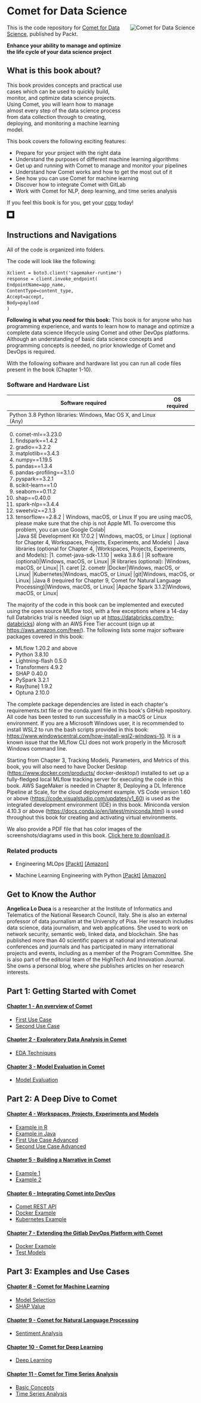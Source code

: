 # Comet for Data Science

<a href="https://www.packtpub.com/product/practical-deep-learning-at-scale-with-mlflow/9781803241333?utm_source=github&utm_medium=repository&utm_campaign=9781803241333"><img src="https://static.packt-cdn.com/products/9781803241333/cover/smaller" alt="Comet for Data Science" height="256px" align="right"></a>

This is the code repository for [Comet for Data Science](https://www.packtpub.com/product/practical-deep-learning-at-scale-with-mlflow/9781803241333?utm_source=github&utm_medium=repository&utm_campaign=9781803241333), published by Packt.

**Enhance your ability to manage and optimize the life cycle of your data science project**

## What is this book about?
This book provides concepts and practical use cases which can be used to quickly build, monitor, and optimize data science projects. 
Using Comet, you will learn how to manage almost every step of the data science process from data collection through to creating, deploying, and monitoring a machine learning model.

This book covers the following exciting features: 
* Prepare for your project with the right data
* Understand the purposes of different machine learning algorithms
* Get up and running with Comet to manage and monitor your pipelines
* Understand how Comet works and how to get the most out of it
* See how you can use Comet for machine learning
* Discover how to integrate Comet with GitLab
* Work with Comet for NLP, deep learning, and time series analysis

If you feel this book is for you, get your [copy](https://www.amazon.com/dp/B09NC5XJ6D) today!

<a href="https://www.packtpub.com/?utm_source=github&utm_medium=banner&utm_campaign=GitHubBanner"><img src="https://raw.githubusercontent.com/PacktPublishing/GitHub/master/GitHub.png" 
alt="https://www.packtpub.com/" border="5" /></a>


## Instructions and Navigations
All of the code is organized into folders.

The code will look like the following:
```
Xclient = boto3.client('sagemaker-runtime')
response = client.invoke_endpoint(
EndpointName=app_name,
ContentType=content_type,
Accept=accept,
Body=payload
)
```

**Following is what you need for this book:**
This book is for anyone who has programming experience, and wants to learn how to manage and optimize a complete data science lifecycle using Comet and other DevOps platforms. 
Although an understanding of basic data science concepts and programming concepts is needed, no prior knowledge of Comet and DevOps is required.

With the following software and hardware list you can run all code files present in the book (Chapter 1-10).

### Software and Hardware List


| Software required                    | OS required                        |
| ------------------------------------ | -----------------------------------|
| Python 3.8   Python libraries:        Windows, Mac OS X, and Linux (Any) |                                                       |
0.	comet-ml==3.23.0 
1.	findspark==1.4.2
2.	gradio==3.2.2
3.	matplotlib==3.4.3 
4.	numpy==1.19.5 
5.	pandas==1.3.4 
6.	pandas-profiling==3.1.0  
7.	pyspark==3.2.1
8.	scikit-learn==1.0
9.	seaborn==0.11.2   
10.	shap==0.40.0
11.	spark-nlp==3.4.4
12.	sweetviz==2.1.3
13. tensorflow==2.8.2                 | Windows, macOS, or Linux If you are using macOS, 
                                         please make sure that the chip is not Apple M1.
                                         To overcome this problem, you can use Google Colab|										 
|Java SE Development Kit 17.0.2        | Windows, macOS, or Linux |
(optional for Chapter 4, Workspaces,
 Projects, Experiments, and Models)                                        |
Java libraries (optional for Chapter 4,
|Workspaces, Projects, Experiments, and Models):
|1.	comet-java-sdk-1.1.10 
|    weka 3.8.6 |
|R software (optional)|Windows, macOS, or Linux|
|R libraries (optional): |Windows, macOS, or Linux|
|1.	caret 
|2.	cometr 
|Docker|Windows, macOS, or Linux|
|Kubernetes|Windows, macOS, or Linux|
|git|Windows, macOS, or Linux|
|Java 8 (required for Chapter 9, Comet for Natural Language Processing)|Windows, macOS, or Linux|
|Apache Spark 3.1.2|Windows, macOS, or Linux|

The majority of the code in this book can be implemented and executed using the open
source MLflow tool, with a few exceptions where a 14-day full Databricks trial is needed
(sign up at https://databricks.com/try-databricks) along with an AWS
Free Tier account (sign up at https://aws.amazon.com/free/). The following lists
some major software packages covered in this book:

* MLflow 1.20.2 and above
* Python 3.8.10
* Lightning-flash 0.5.0
* Transformers 4.9.2
* SHAP 0.40.0
* PySpark 3.2.1
* Ray[tune] 1.9.2
* Optuna 2.10.0

The complete package dependencies are listed in each chapter's requirements.txt
file or the conda.yaml file in this book's GitHub repository. All code has been tested
to run successfully in a macOS or Linux environment. If you are a Microsoft Windows
user, it is recommended to install WSL2 to run the bash scripts provided in this book:
https://www.windowscentral.com/how-install-wsl2-windows-10. 
It is a known issue that the MLflow CLI does not work properly in the Microsoft Windows
command line. 

Starting from Chapter 3, Tracking Models, Parameters, and Metrics of this book, you
will also need to have Docker Desktop (https://www.docker.com/products/
docker-desktop/) installed to set up a fully-fledged local MLflow tracking server for executing the code in this book. AWS SageMaker is needed in Chapter 8, Deploying a
DL Inference Pipeline at Scale, for the cloud deployment example. VS Code version 1.60 or above (https://code.visualstudio.com/updates/v1_60) is used as the
integrated development environment (IDE) in this book. Miniconda version 4.10.3 or above (https://docs.conda.io/en/latest/miniconda.html) is used
throughout this book for creating and activating virtual environments.

We also provide a PDF file that has color images of the screenshots/diagrams used in this book. [Click here to download it](https://static.packt-cdn.com/downloads/9781803241333_ColorImages.pdf).


### Related products <Other books you may enjoy>
* Engineering MLOps [[Packt]](https://www.packtpub.com/product/engineering-mlops/9781800562882?utm_source=github&utm_medium=repository&utm_campaign=9781800562882) [[Amazon]](https://www.amazon.com/dp/B08PFN73CM)

* Machine Learning Engineering with Python [[Packt]](https://www.packtpub.com/product/machine-learning-engineering-with-python/9781801079259?utm_source=github&utm_medium=repository&utm_campaign=9781801079259) [[Amazon]](https://www.amazon.com/dp/B09CHHK2RJ)

## Get to Know the Author
**Angelica Lo Duca**
is a researcher at the Institute of Informatics and Telematics of the National Research
Council, Italy. She is also an external professor of data journalism at the University of Pisa. Her research
includes data science, data journalism, and web applications. She used to work on network security,
semantic web, linked data, and blockchain. She has published more than 40 scientific papers at national
and international conferences and journals and has participated in many international projects and
events, including as a member of the Program Committee. She is also part of the editorial team of
the HighTech And Innovation Journal. She owns a personal blog, where she publishes articles on her
research interests.

## Part 1: Getting Started with Comet
#### [Chapter 1 - An overview of Comet](01/)
* [First Use Case](01/first-use-case)
* [Second Use Case](01/second-use-case)
#### [Chapter 2 - Exploratory Data Analysis in Comet](02/) 
* [EDA Techniques](02/)
#### [Chapter 3 - Model Evaluation in Comet](03/) 
* [Model Evaluation](03/)
## Part 2: A Deep Dive to Comet
#### [Chapter 4 - Workspaces, Projects, Experiments and Models](04/)
* [Example in R](04/r-example/)
* [Example in Java](04/java-example/)
* [First Use Case Advanced](04/first-use-case-advanced/)
* [Second Use Case Advanced](04/second-use-case-advanced/)
#### [Chapter 5 - Building a Narrative in Comet](05/) 
* [Example 1](05/Example%201.ipynb)
* [Example 2](05/Example%202.ipynb)
#### [Chapter 6 - Integrating Comet into DevOps](06/)
* [Comet REST API](06/comet-rest-api/)
* [Docker Example](06/docker-example/)
* [Kubernetes Example](06/kubernetes-example/)
#### [Chapter 7 - Extending the Gitlab DevOps Platform with Comet](07/) 
* [Docker Example](07/docker-example/)
* [Test Models](07/test-models/)
## Part 3: Examples and Use Cases
#### [Chapter 8 - Comet for Machine Learning](08/)
* [Model Selection](08/Model%20Selection.ipynb)
* [SHAP Value](08/SHAP%20Value.ipynb)
#### [Chapter 9 - Comet for Natural Language Processing](09/)
* [Sentiment Analysis](09/)
#### [Chapter 10 - Comet for Deep Learning](10/)
* [Deep Learning](10/Deep_Learning.ipynb)
#### [Chapter 11 - Comet for Time Series Analysis](11/)
* [Basic Concepts](11/Basic%20concepts%20on%20Time%20Series%20.ipynb)
* [Time Series Analysis](11/Time%20Series%20Analysis.ipynb)

